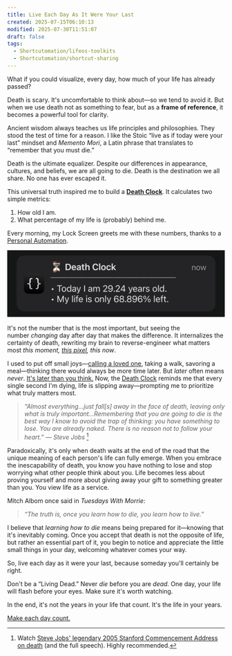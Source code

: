 ```yaml
---
title: Live Each Day As It Were Your Last
created: 2025-07-15T06:10:13
modified: 2025-07-30T11:51:07
draft: false
tags:
  - Shortcutomation/lifeos-toolkits
  - Shortcutomation/shortcut-sharing
---
```


What if you could visualize, every day, how much of your life has already passed?

Death is scary. It's uncomfortable to think about—so we tend to avoid it. But when we use death not as something to fear, but as a **frame of reference**, it becomes a powerful tool for clarity.

Ancient wisdom always teaches us life principles and philosophies. They stood the test of time for a reason. I like the Stoic “live as if today were your last” mindset and _Memento Mori_, a Latin phrase that translates to “remember that you must die.”

Death is the ultimate equalizer. Despite our differences in appearance, cultures, and beliefs, we are all going to die. Death is the destination we all share. No one has ever escaped it.

This universal truth inspired me to build a **[Death Clock](https://shortcutomation.com/gallery/shared/death-clock/)**. It calculates two simple metrics:

1. How old I am.
2. What percentage of my life is (probably) behind me.

Every morning, my Lock Screen greets me with these numbers, thanks to a [Personal Automation](https://support.apple.com/guide/shortcuts/intro-to-personal-automation-apd690170742/ios).

![](../_attachments/4b4ce1d10ae09059857f00b70a8315ff.jpg)

It's not the number that is the most important, but seeing the number _changing_ day after day that makes the difference. It internalizes the certainty of death, rewriting my brain to reverse-engineer what matters most _this moment, [this pixel](https://waitbutwhy.com/2013/11/life-is-picture-but-you-live-in-pixel.html), this now_.

I used to put off small joys—[calling a loved one](https://shortcutomation.com/gallery/lifeos-toolkits/call-people-i-love/), taking a walk, savoring a meal—thinking there would always be more time later. But _later_ often means _never_. [It's later than you think.](https://www.youtube.com/watch?v=nFxjnUPRwx4) Now, the [Death Clock](https://shortcutomation.com/gallery/shared/death-clock/) reminds me that every single second I'm dying, life is slipping away—prompting me to prioritize what truly matters most.

> _“Almost everything…just fall[s] away in the face of death, leaving only what is truly important…Remembering that you are going to die is the best way I know to avoid the trap of thinking: you have something to lose. You are already naked. There is no reason not to follow your heart.” — Steve Jobs_ [^1]

Paradoxically, it's only when death waits at the end of the road that the unique meaning of each person's life can fully emerge. When you embrace the inescapability of death, you know you have nothing to lose and stop worrying what other people think about you. Life becomes less about proving yourself and more about giving away your gift to something greater than you. You view life as a service.

Mitch Albom once said in _Tuesdays With Morrie_:

> _“The truth is, once you learn how to die, you learn how to live.”_

I believe that _learning how to die_ means being prepared for it—knowing that it's inevitably coming. Once you accept that death is not the opposite of life, but rather an essential part of it, you begin to notice and appreciate the little small things in your day, welcoming whatever comes your way.

So, live each day as it were your last, because someday you'll certainly be right.

Don't be a “Living Dead.” Never _die_ before you are _dead_. One day, your life will flash before your eyes. Make sure it's worth watching.

In the end, it's not the years in your life that count. It's the life in your years.

[Make each day count.](https://youtu.be/JYdCltjvrxg)

[^1]: Watch [Steve Jobs' legendary 2005 Stanford Commencement Address on death](https://youtu.be/UF8uR6Z6KLc?t=544) (and the full speech). Highly recommended.
